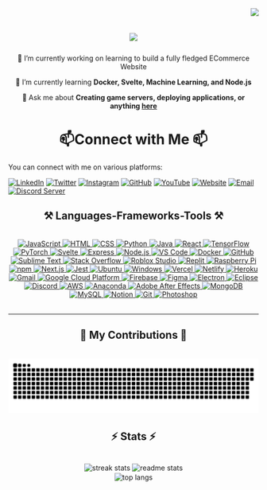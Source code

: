 <img align="right" src="https://visitor-badge.laobi.icu/badge?page_id=mangesh2675.mangesh2675"/>

<h1 align="center">
    <img src="https://readme-typing-svg.herokuapp.com/?font=Righteous&size=35&center=true&vCenter=true&width=500&height=70&duration=4000&lines=Hi+There!+👋;+I'm+Mangesh+Pal!;" />
</h1>


<div align="center">
  🔭 I’m currently working on learning to build a fully fledged ECommerce Website
 
  🌱 I’m currently learning **Docker, Svelte, Machine Learning, and Node.js**

  💬 Ask me about **Creating game servers, deploying applications, or anything [here](https://github.com/mangesh2675/mangesh2675/issues)**
</div>

<h1 align="center">
 📫Connect with Me 📫
</h1>

You can connect with me on various platforms:

[![LinkedIn](https://img.shields.io/badge/-LinkedIn-blue?style=for-the-badge&logo=linkedin&logoColor=white)](https://www.linkedin.com/in//)
[![Twitter](https://img.shields.io/badge/-Twitter-blue?style=for-the-badge&logo=twitter&logoColor=white)](https://twitter.com/)
[![Instagram](https://img.shields.io/badge/-Instagram-purple?style=for-the-badge&logo=instagram&logoColor=white)](https://www.instagram.com/mangesh_2675/)
[![GitHub](https://img.shields.io/badge/-GitHub-black?style=for-the-badge&logo=github&logoColor=white)](https://github.com/mangesh2675)
[![YouTube](https://img.shields.io/badge/-YouTube-red?style=for-the-badge&logo=youtube&logoColor=white)](https://www.youtube.com/channel/)
[![Website](https://img.shields.io/badge/-Website-black?style=for-the-badge&logo=appveyor&logoColor=white)](https://www.github.com/)
[![Email](https://img.shields.io/badge/Email-Contact%20Me%20on%20Gmail-critical?style=for-the-badge&logo=gmail)](mailto:mangeshpal2675@gmail.com)
[![Discord Server](https://img.shields.io/discord/1213134833837019237?color=blue&label=Discord&logo=discord&style=for-the-badge)](https://discord.gg/GBTXBUcuzR)






<h2 align="center">⚒️ Languages-Frameworks-Tools ⚒️</h2>
<br/>
<div align="center">
<a href="https://developer.mozilla.org/en-US/docs/Web/JavaScript">
  <img src="https://skillicons.dev/icons?i=js&theme=dark" alt="JavaScript">
</a>

<a href="https://developer.mozilla.org/en-US/docs/Web/HTML">
  <img src="https://skillicons.dev/icons?i=html&theme=dark" alt="HTML">
</a>

<a href="https://developer.mozilla.org/en-US/docs/Web/CSS">
  <img src="https://skillicons.dev/icons?i=css&theme=dark" alt="CSS">
</a>

<a href="https://www.python.org/">
  <img src="https://skillicons.dev/icons?i=python&theme=dark" alt="Python">
</a>

<a href="https://www.java.com/">
  <img src="https://skillicons.dev/icons?i=java&theme=dark" alt="Java">
</a>

<a href="https://reactjs.org/">
  <img src="https://skillicons.dev/icons?i=react&theme=dark" alt="React">
</a>

<a href="https://www.tensorflow.org/">
  <img src="https://skillicons.dev/icons?i=tensorflow&theme=dark" alt="TensorFlow">
</a>

<a href="https://pytorch.org/">
  <img src="https://skillicons.dev/icons?i=pytorch&theme=dark" alt="PyTorch">
</a>

<a href="https://svelte.dev/">
  <img src="https://skillicons.dev/icons?i=svelte&theme=dark" alt="Svelte">
</a>

<a href="https://expressjs.com/">
  <img src="https://skillicons.dev/icons?i=express&theme=dark" alt="Express">
</a>

<a href="https://nodejs.org/">
  <img src="https://skillicons.dev/icons?i=nodejs&theme=dark" alt="Node.js">
</a>

<a href="https://code.visualstudio.com/">
  <img src="https://skillicons.dev/icons?i=vscode&theme=dark" alt="VS Code">
</a>

<a href="https://www.docker.com/">
  <img src="https://skillicons.dev/icons?i=docker&theme=dark" alt="Docker">
</a>

<a href="https://github.com/">
  <img src="https://skillicons.dev/icons?i=github&theme=dark" alt="GitHub">
</a>

<a href="https://www.sublimetext.com/">
  <img src="https://skillicons.dev/icons?i=sublime&theme=dark" alt="Sublime Text">
</a>

<a href="https://stackoverflow.com/">
  <img src="https://skillicons.dev/icons?i=stackoverflow&theme=dark" alt="Stack Overflow">
</a>

<a href="https://www.roblox.com/create">
  <img src="https://skillicons.dev/icons?i=robloxstudio&theme=dark" alt="Roblox Studio">
</a>

<a href="https://replit.com/">
  <img src="https://skillicons.dev/icons?i=replit&theme=dark" alt="Replit">
</a>

<a href="https://www.raspberrypi.org/">
  <img src="https://skillicons.dev/icons?i=raspberrypi&theme=dark" alt="Raspberry Pi">
</a>

<a href="https://www.npmjs.com/">
  <img src="https://skillicons.dev/icons?i=npm&theme=dark" alt="npm">
</a>

<a href="https://nextjs.org/">
  <img src="https://skillicons.dev/icons?i=nextjs&theme=dark" alt="Next.js">
</a>

<a href="https://jestjs.io/">
  <img src="https://skillicons.dev/icons?i=jest&theme=dark" alt="Jest">
</a>

<a href="https://ubuntu.com/">
  <img src="https://skillicons.dev/icons?i=ubuntu&theme=dark" alt="Ubuntu">
</a>

<a href="https://www.microsoft.com/en-us/windows">
  <img src="https://skillicons.dev/icons?i=windows&theme=dark" alt="Windows">
</a>

<a href="https://vercel.com/">
  <img src="https://skillicons.dev/icons?i=vercel&theme=dark" alt="Vercel">
</a>

<a href="https://www.netlify.com/">
  <img src="https://skillicons.dev/icons?i=netlify&theme=dark" alt="Netlify">
</a>

<a href="https://www.heroku.com/">
  <img src="https://skillicons.dev/icons?i=heroku&theme=dark" alt="Heroku">
</a>

<a href="https://mail.google.com/">
  <img src="https://skillicons.dev/icons?i=gmail&theme=dark" alt="Gmail">
</a>

<a href="https://cloud.google.com/">
  <img src="https://skillicons.dev/icons?i=gcp&theme=dark" alt="Google Cloud Platform">
</a>

<a href="https://firebase.google.com/">
  <img src="https://skillicons.dev/icons?i=firebase&theme=dark" alt="Firebase">
</a>

<a href="https://www.figma.com/">
  <img src="https://skillicons.dev/icons?i=figma&theme=dark" alt="Figma">
</a>

<a href="https://www.electronjs.org/">
  <img src="https://skillicons.dev/icons?i=electron&theme=dark" alt="Electron">
</a>

<a href="https://www.eclipse.org/">
  <img src="https://skillicons.dev/icons?i=eclipse&theme=dark" alt="Eclipse">
</a>

<a href="https://discord.com/">
  <img src="https://skillicons.dev/icons?i=discord&theme=dark" alt="Discord">
</a>

<a href="https://aws.amazon.com/">
  <img src="https://skillicons.dev/icons?i=aws&theme=dark" alt="AWS">
</a>

<a href="https://www.anaconda.com/">
  <img src="https://skillicons.dev/icons?i=anaconda&theme=dark" alt="Anaconda">
</a>

<a href="https://www.adobe.com/products/aftereffects.html">
  <img src="https://skillicons.dev/icons?i=ae&theme=dark" alt="Adobe After Effects">
</a>

<a href="https://www.mongodb.com/">
  <img src="https://skillicons.dev/icons?i=mongodb&theme=dark" alt="MongoDB">
</a>

<a href="https://www.mysql.com/">
  <img src="https://skillicons.dev/icons?i=mysql&theme=dark" alt="MySQL">
</a>

<a href="https://www.notion.so/">
  <img src="https://skillicons.dev/icons?i=notion&theme=dark" alt="Notion">
</a>

<a href="https://git-scm.com/">
  <img src="https://skillicons.dev/icons?i=git&theme=dark" alt="Git">
</a>

<a href="https://www.adobe.com/products/photoshop.html">
  <img src="https://skillicons.dev/icons?i=ps&theme=dark" alt="Photoshop">
</a>

</div>

<br/>
<hr/>

<div align="center">
  <h2>🐍 My Contributions 🐍</h2>
  <br>

<div align="center">
  <picture>
    <source media="(prefers-color-scheme: dark)" srcset="https://raw.githubusercontent.com/mangesh2675/mangesh2675/output/github-contribution-grid-snake-dark.svg" />
    <source media="(prefers-color-scheme: light)" srcset="https://raw.githubusercontent.com/mangesh2675/mangesh2675/output/github-contribution-grid-snake.svg" />
    <img alt="github-snake" src="https://raw.githubusercontent.com/mangesh2675/mangesh2675/output/github-contribution-grid-snake-dark.svg" />
  </picture>
</div>


<h2 align="center">⚡ Stats ⚡</h2>
<br>



<div align=center>
  <img width=390 src="https://streak-stats.demolab.com/?user=mangesh2675&theme=default&background=00000000&border=f2f2f2&stroke=6c6c6c&ring=ff6f00&fire=ff6f00&currStreakNum=ff6f00&sideNums=ff6f00&currStreakLabel=ff6f00&sideLabels=ff6f00&dates=ff6f00&excludeDaysLabel=ff6f00"        alt="streak stats"/>
  <img width=390 src="https://github-readme-stats.vercel.app/api?username=mangesh2675&show_icons=true&title_color=ff6f00&icon_color=ff6f00&text_color=585858&bg_color=00000000" alt="readme stats"/>
  
  <br/>
  <img width=325 align="center" src="https://github-readme-stats.vercel.app/api/top-langs/?username=mangesh2675&layout=compact&title_color=ff6f00&text_color=585858&bg_color=00000000" alt="top langs"/>
</div>





